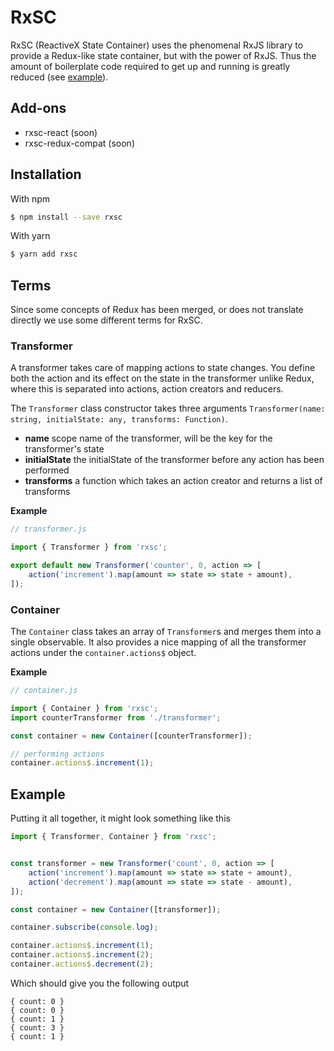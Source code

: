 # RxSC

RxSC (ReactiveX State Container) uses the phenomenal RxJS library to provide a
Redux-like state container, but with the power of RxJS. Thus the amount of 
boilerplate code required to get up and running is greatly reduced (see [example](#example)).

## Add-ons

- rxsc-react (soon)
- rxsc-redux-compat (soon)

## Installation

With npm

```sh
$ npm install --save rxsc
```

With yarn

```sh
$ yarn add rxsc
```

## Terms

Since some concepts of Redux has been merged, or does not translate directly
we use some different terms for RxSC.

### Transformer

A transformer takes care of mapping actions to state changes. You define both
the action and its effect on the state in the transformer unlike Redux, where
this is separated into actions, action creators and reducers.

The `Transformer` class constructor takes three arguments
`Transformer(name: string, initialState: any, transforms: Function)`.

- **name** scope name of the transformer, will be the key for the transformer's state
- **initialState** the initialState of the transformer before any action has been performed
- **transforms** a function which takes an action creator and returns a list of transforms

**Example**

```javascript
// transformer.js

import { Transformer } from 'rxsc';

export default new Transformer('counter', 0, action => [
    action('increment').map(amount => state => state + amount),
]);
```

### Container

The `Container` class takes an array of `Transformer`s and merges them into a
single observable. It also provides a nice mapping of all the transformer actions
under the `container.actions$` object.

**Example**

```javascript
// container.js

import { Container } from 'rxsc';
import counterTransformer from './transformer';

const container = new Container([counterTransformer]);

// performing actions
container.actions$.increment(1);
```

## Example

Putting it all together, it might look something like this

```javascript
import { Transformer, Container } from 'rxsc';


const transformer = new Transformer('count', 0, action => [
    action('increment').map(amount => state => state + amount),
    action('decrement').map(amount => state => state - amount),
]);

const container = new Container([transformer]);

container.subscribe(console.log);

container.actions$.increment(1);
container.actions$.increment(2);
container.actions$.decrement(2);
```

Which should give you the following output

```
{ count: 0 }
{ count: 0 }
{ count: 1 }
{ count: 3 }
{ count: 1 }
```
